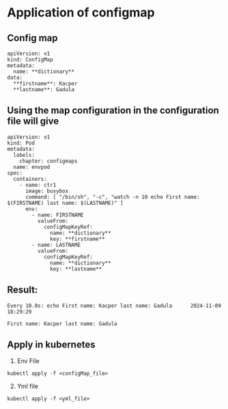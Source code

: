 # Application of configmap

## Config map

```docker
apiVersion: v1
kind: ConfigMap
metadata:
  name: **dictionary**
data:
  **firstname**: Kacper
  **lastname**: Gadula
```

## Using the map configuration in the configuration file will give

```docker
apiVersion: v1
kind: Pod
metadata:
  labels:
    chapter: configmaps
  name: envpod
spec:
  containers:
    - name: ctr1
      image: busybox
      command: [ "/bin/sh", "-c", "watch -n 10 echo First name: $(FIRSTNAME) last name: $(LASTNAME)" ]
      env:
        - name: FIRSTNAME
          valueFrom:
            configMapKeyRef:
              name: **dictionary**
              key: **firstname**
        - name: LASTNAME
          valueFrom:
            configMapKeyRef:
              name: **dictionary**
              key: **lastname**
```

## Result:

```docker
Every 10.0s: echo First name: Kacper last name: Gadula      2024-11-09 18:29:29

First name: Kacper last name: Gadula
```

## Apply in kubernetes

1) Env File

``kubectl apply -f <configMap_file> ``

2) Yml file

``kubectl apply -f <yml_file>``